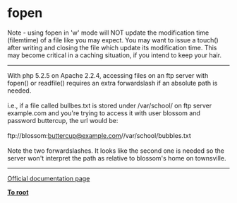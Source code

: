 # fopen



Note - using fopen in &apos;w&apos; mode will NOT update the modification time (filemtime) of a file like you may expect. You may want to issue a touch() after writing and closing the file which update its modification time. This may become critical in a caching situation, if you intend to keep your hair.  

---

With php 5.2.5 on Apache 2.2.4, accessing files on an ftp server with fopen() or readfile() requires an extra forwardslash if an absolute path is needed.<br><br>i.e., if a file called bullbes.txt is stored under /var/school/ on ftp server example.com and you&apos;re trying to access it with user blossom and password buttercup, the url would be:<br><br>ftp://blossom:buttercup@example.com//var/school/bubbles.txt<br><br>Note the two forwardslashes. It looks like the second one is needed so the server won&apos;t interpret the path as relative to blossom&apos;s home on townsville.  

---

[Official documentation page](https://www.php.net/manual/en/function.fopen.php)

**[To root](/README.md)**
